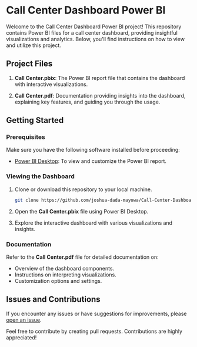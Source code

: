 # Call Center Dashboard Power BI

Welcome to the Call Center Dashboard Power BI project! This repository contains Power BI files for a call center dashboard, providing insightful visualizations and analytics. Below, you'll find instructions on how to view and utilize this project.

## Project Files

1. **Call Center.pbix**: The Power BI report file that contains the dashboard with interactive visualizations.

2. **Call Center.pdf**: Documentation providing insights into the dashboard, explaining key features, and guiding you through the usage.

## Getting Started

### Prerequisites

Make sure you have the following software installed before proceeding:

- [Power BI Desktop](https://powerbi.microsoft.com/desktop/): To view and customize the Power BI report.

### Viewing the Dashboard

1. Clone or download this repository to your local machine.

   ```bash
   git clone https://github.com/joshua-dada-mayowa/Call-Center-Dashboard-Power-BI.git
   ```

2. Open the **Call Center.pbix** file using Power BI Desktop.

3. Explore the interactive dashboard with various visualizations and insights.

### Documentation

Refer to the **Call Center.pdf** file for detailed documentation on:

- Overview of the dashboard components.
- Instructions on interpreting visualizations.
- Customization options and settings.

## Issues and Contributions

If you encounter any issues or have suggestions for improvements, please [open an issue](https://github.com/joshua-dada-mayowa/Call-Center-Dashboard-Power-BI/issues).

Feel free to contribute by creating pull requests. Contributions are highly appreciated!
